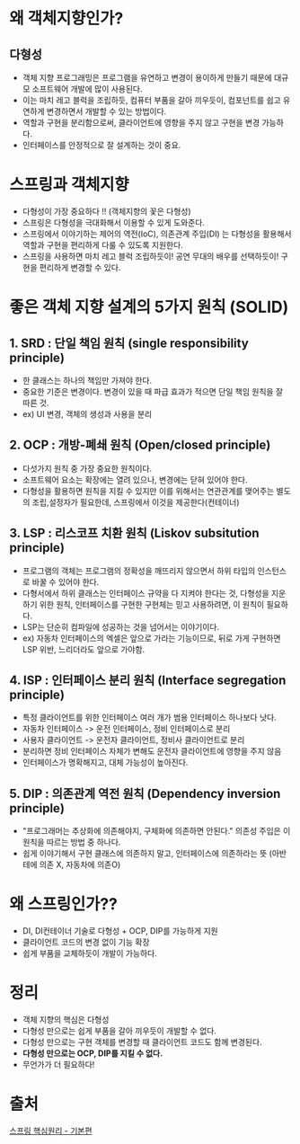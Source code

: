 # 왜 객체지향인가?
## 다형성
- 객체 지향 프로그래밍은 프로그램을 유연하고 변경이 용이하게 만들기 때문에 대규모 소프트웨어 개발에 많이 사용된다. 
- 이는 마치 레고 블럭을 조립하듯, 컴퓨터 부품을 갈아 끼우듯이, 컴포넌트를 쉽고 유연하게 변경하면서 개발할 수 있는 방법이다.
- 역할과 구현을 분리함으로써, 클라이언트에 영향을 주지 않고 구현을 변경 가능하다.
- 인터페이스를 안정적으로 잘 설계하는 것이 중요.

# 스프링과 객체지향
- 다형성이 가장 중요하다 !! (객체지향의 꽃은 다형성)
- 스프링은 다형성을 극대화해서 이용할 수 있게 도와준다.
- 스프링에서 이야기하는 제어의 역전(IoC), 의존관계 주입(DI) 는 다형성을 활용해서 역할과 구현을 편리하게 다룰 수 있도록 지원한다.
- 스프링을 사용하면 마치 레고 블럭 조립하듯이! 공연 무대의 배우를 선택하듯이! 구현을 편리하게 변경할 수 있다.

# 좋은 객체 지향 설계의 5가지 원칙 (SOLID)
## 1. SRD : 단일 책임 원칙 (single responsibility principle)
- 한 클래스는 하나의 책임만 가져야 한다.
- 중요한 기준은 변경이다. 변경이 있을 때 파급 효과가 적으면 단일 책임 원칙을 잘 따른 것.
- ex) UI 변경, 객체의 생성과 사용을 분리
## 2. OCP : 개방-폐쇄 원칙 (Open/closed principle)
- 다섯가지 원칙 중 가장 중요한 원칙이다.
- 소프트웨어 요소는 확장에는 열려 있으나, 변경에는 닫혀 있어야 한다.
- 다형성을 활용하면 원칙을 지킬 수 있지만 이를 위해서는 연관관계를 맺어주는 별도의 조립,설정자가 필요한데, 스프링에서 이것을 제공한다(컨테이너)
## 3. LSP : 리스코프 치환 원칙 (Liskov subsitution principle)
- 프로그램의 객체는 프로그램의 정확성을 깨뜨리지 않으면서 하위 타입의 인스턴스로 바꿀 수 있어야 한다.
- 다형서에서 하위 클래스는 인터페이스 규약을 다 지켜야 한다는 것, 다형성을 지운하기 위한 원칙, 인터페이스를 구현한 구현체는 믿고 사용하려면, 이 원칙이 필요하다.
- LSP는 단순히 컴파일에 성공하는 것을 넘어서는 이야기이다.
- ex) 자동차 인터페이스의 엑셀은 앞으로 가라는 기능이므로, 뒤로 가게 구현하면 LSP 위반, 느리더라도 앞으로 가야함.
## 4. ISP : 인터페이스 분리 원칙 (Interface segregation principle)
- 특정 클라이언트를 위한 인터페이스 여러 개가 범용 인터페이스 하나보다 낫다.
- 자동차 인터페이스 -> 운전 인터페이스, 정비 인터페이스로 분리
- 사용자 클라이언트 -> 운전자 클라이언트, 정비사 클라이언트로 분리
- 분리하면 정비 인터페이스 자체가 변해도 운전자 클라이언트에 영향을 주지 않음
- 인터페이스가 명확해지고, 대체 가능성이 높아진다.
## 5. DIP : 의존관계 역전 원칙 (Dependency inversion principle)
- "프로그래머는 추상화에 의존해야지, 구체화에 의존하면 안된다." 의존성 주입은 이 원칙을 따르는 방법 중 하나다.
- 쉽게 이야기해서 구현 클래스에 의존하지 말고, 인터페이스에 의존하라는 뜻 (아반테에 의존 X, 자동차에 의존O)

# 왜 스프링인가??
- DI, DI컨테이너 기술로 다형성 + OCP, DIP를 가능하게 지원
- 클라이언트 코드의 변경 없이 기능 확장
- 쉽게 부품을 교체하듯이 개발이 가능하다.

# 정리
- 객체 지향의 핵심은 다형성
- 다형성 만으로는 쉽게 부품을 갈아 끼우듯이 개발할 수 없다.
- 다형성 만으로는 구현 객체를 변경할 때 클라이언트 코드도 함께 변경된다.
- <strong>다형성 만으로는 OCP, DIP를 지킬 수 없다.</strong>
- 무언가가 더 필요하다!

# 출처
[스프링 핵심원리 - 기본편](https://www.inflearn.com/course/%EC%8A%A4%ED%94%84%EB%A7%81-%ED%95%B5%EC%8B%AC-%EC%9B%90%EB%A6%AC-%EA%B8%B0%EB%B3%B8%ED%8E%B8/dashboard)